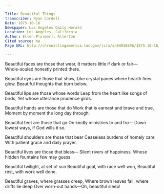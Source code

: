 ```yaml
---

Title: Beautiful Things
transcriber: Ryan Cordell
Date: 1875-10-16
Newspaper: Los Angeles Daily Herald
Location: Los Angeles, California
Author: Ellen P[almer]. Allerton
Cited source: na
Page URL: http://chroniclingamerica.loc.gov/lccn/sn84038806/1875-10-16/ed-1/seq-3/

---
```


Beautiful faces are those that wear,
It matters little if dark or fair—  
Whole-souled honestly printed there.

Beautiful eyes are those that show,
Like crystal panes where hearth fires glow,
Beautiful thoughts that burn below.

Beautiful lips are those whose words
Leap from the heart like songs of birds,
Yet whose utterance prudence girds.

Beautiful hands are those that do
Work that is earnest and brave and true,
Moment by moment the long day through.

Beautiful feet are those that go
On kindly ministries to and fro—
Down lowest ways, if God wills it so.

Beautiful shoulders are those that bear
Ceaseless burdens of homely care
With patient grace and daily prayer.

Beautiful lives are those that bless—
Silent rivers of happiness.
Whose hidden fountains few may guess

Beautiful twilight, at set of sun
Beautiful goal, with race well won,
Beautiful rest, with work well done.

Beautiful graves, where grasses creep,
Where brown leaves fall, where drifts lie deep
Over worn-out hands—Oh, beautiful sleep!
